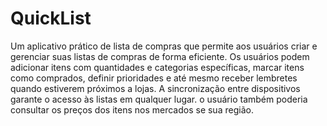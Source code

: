 # QuickList
Um aplicativo prático de lista de compras que permite aos usuários criar e gerenciar suas listas de compras de forma eficiente.
Os usuários podem adicionar itens com quantidades e categorias específicas, marcar itens como comprados, definir prioridades e até mesmo receber lembretes quando estiverem próximos a lojas. A sincronização entre dispositivos garante o acesso às listas em qualquer lugar. o usuário também poderia consultar os preços dos itens nos mercados se sua região.


